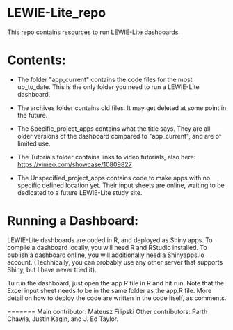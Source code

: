 # LEWIE-Lite_repo
 
This repo contains resources to run LEWIE-Lite dashboards. 

Contents:
=======

- The folder "app_current" contains the code files for the most up_to_date. 
This is the only folder you need to run a LEWIE-Lite dashboard. 
 
- The archives folder contains old files.  It may get deleted at some point in the future. 

- The Specific_project_apps contains what the title says.  They are all older versions of the dashboard compared to "app_current", and are of limited use. 

- The Tutorials folder contains links to video tutorials, also here:
https://vimeo.com/showcase/10809827 

- The Unspecified_project_apps contains code to make apps with no specific defined location yet. Their input sheets are online, waiting to be dedicated to a future LEWIE-Lite study site.  



Running a Dashboard:
==============

LEWIE-Lite dashboards are coded in R, and deployed as Shiny apps. 
To compile a dashboard locally, you will need R and RStudio installed. 
To publish a dashboard online, you will additionally need a Shinyapps.io account.  (Technically, you can probably use any other server that supports Shiny, but I have never tried it).

Tu run the dashboard, just open the app.R file in R and hit run. 
Note that the Excel input sheet needs to be in the same folder as the app.R file. 
More detail on how to deploy the code are written in the code itself, as comments.   


=======
Main contributor: Mateusz Filipski
Other contributors: Parth Chawla, Justin Kagin, and J. Ed Taylor. 
